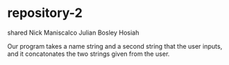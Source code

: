 # repository-2
shared 
Nick Maniscalco
Julian Bosley
Hosiah

Our program takes a name string and a second string that the user inputs, and it concatonates the two strings given from the user.
